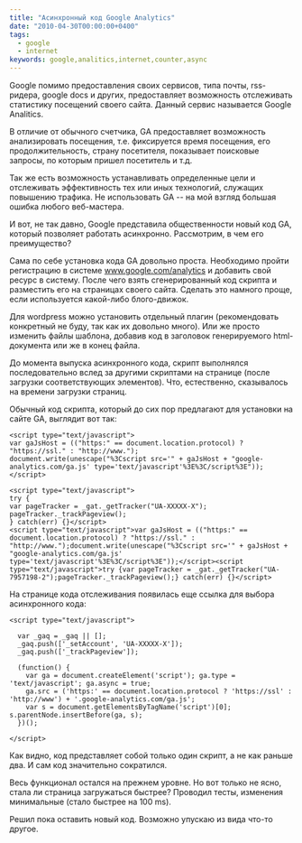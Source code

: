 ```yaml
---
title: "Асинхронный код Google Analytics"
date: "2010-04-30T00:00:00+0400"
tags:
  - google
  - internet
keywords: google,analitics,internet,counter,async
---
```

Google помимо предоставления своих сервисов, типа почты, rss-ридера, google docs и других, предоставляет возможность отслеживать статистику посещений своего сайта. Данный сервис называется Google Analitics.

В отличие от обычного счетчика, GA предоставляет возможность анализировать посещения, т.е. фиксируется время посещения, его продолжительность, страну посетителя, показывает поисковые запросы, по которым пришел посетитель и т.д.

Так же есть возможность устанавливать определенные цели и отслеживать эффективность тех или иных технологий, служащих повышению трафика. Не использовать GA -- на мой взгляд большая ошибка любого веб-мастера.

И вот, не так давно, Google представила общественности новый код GA, который позволяет работать асинхронно. Рассмотрим, в чем его преимущество?

Сама по себе установка кода GA довольно проста. Необходимо пройти регистрацию в системе <a
href="http://www.google.com/analytics/" rel="nofollow">www.google.com/analytics</a> и добавить свой ресурс в систему. После чего взять сгенерированный код скрипта и разместить его на страницах своего сайта. Сделать это намного проще, если используется какой-либо блого-движок.

Для wordpress можно установить отдельный плагин (рекомендовать конкретный не буду, так как их довольно много). Или же просто изменить файлы шаблона, добавив код в заголовок генерируемого html-документа или же в конец файла.

До момента выпуска асинхронного кода, скрипт выполнялся последовательно вслед за другими скриптами на странице (после загрузки соответствующих элементов). Что, естественно, сказывалось на времени загрузки страниц.

Обычный код скрипта, который до сих пор предлагают для установки на сайте GA, выглядит вот так:

    <script type="text/javascript">
    var gaJsHost = (("https:" == document.location.protocol) ? "https://ssl." : "http://www.");
    document.write(unescape("%3Cscript src='" + gaJsHost + "google-analytics.com/ga.js' type='text/javascript'%3E%3C/script%3E"));
    </script>

    <script type="text/javascript">
    try {
    var pageTracker = _gat._getTracker("UA-XXXXX-X");
    pageTracker._trackPageview();
    } catch(err) {}</script>
    <script type="text/javascript">var gaJsHost = (("https:" == document.location.protocol) ? "https://ssl." : "http://www.");document.write(unescape("%3Cscript src='" + gaJsHost + "google-analytics.com/ga.js' type='text/javascript'%3E%3C/script%3E"));</script><script type="text/javascript">try {var pageTracker = _gat._getTracker("UA-7957198-2");pageTracker._trackPageview();} catch(err) {}</script>

На странице кода отслеживания появилась еще ссылка для выбора асинхронного кода:

    <script type="text/javascript">

      var _gaq = _gaq || [];
      _gaq.push(['_setAccount', 'UA-XXXXX-X']);
      _gaq.push(['_trackPageview']);

      (function() {
        var ga = document.createElement('script'); ga.type = 'text/javascript'; ga.async = true;
        ga.src = ('https:' == document.location.protocol ? 'https://ssl' : 'http://www') + '.google-analytics.com/ga.js';
        var s = document.getElementsByTagName('script')[0]; s.parentNode.insertBefore(ga, s);
      })();

    </script>

Как видно, код представляет собой только один скрипт, а не как раньше два. И сам код значительно сократился.

Весь функционал остался на прежнем уровне. Но вот только не ясно, стала ли страница загружаться быстрее? Проводил тесты, изменения минимальные (стало быстрее на 100 ms).

Решил пока оставить новый код. Возможно упускаю из вида что-то другое.

